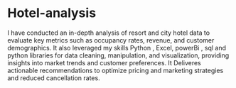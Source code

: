 # Hotel-analysis
 I have conducted an in-depth analysis of resort and city hotel data to evaluate key metrics such as occupancy rates, revenue, and customer demographics. It also leveraged my skills  Python , Excel, powerBi , sql and python libraries for data cleaning, manipulation, and visualization, providing insights into market trends and customer preferences. It Deliveres actionable recommendations to optimize pricing and marketing strategies and reduced cancellation rates.
